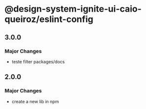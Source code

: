 # @design-system-ignite-ui-caio-queiroz/eslint-config

## 3.0.0

### Major Changes

- teste filter packages/docs

## 2.0.0

### Major Changes

- create a new lib in npm
